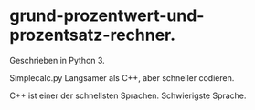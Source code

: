 # grund-prozentwert-und-prozentsatz-rechner.
Geschrieben in Python 3.

Simplecalc.py 
Langsamer als C++, aber schneller codieren. 


C++ ist einer der schnellsten Sprachen. Schwierigste Sprache. 
